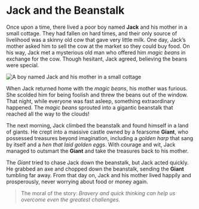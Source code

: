 # Jack and the Beanstalk

Once upon a time, there lived a poor boy named **Jack** and his mother in a small cottage. They had fallen on hard times, and their only source of livelihood was a skinny old cow that gave very little milk. One day, Jack’s mother asked him to sell the cow at the market so they could buy food. On his way, Jack met a mysterious old man who offered him *magic beans* in exchange for the cow. Though hesitant, Jack agreed, believing the beans were special.

![A boy named Jack and his mother in a small cottage](/static/images/Stories/jack-and-the-beanstalk.jpg)

When Jack returned home with the *magic beans*, his mother was furious. She scolded him for being foolish and threw the beans out of the window. That night, while everyone was fast asleep, something extraordinary happened. The *magic beans* sprouted into a gigantic beanstalk that reached all the way to the clouds!

The next morning, Jack climbed the beanstalk and found himself in a land of giants. He crept into a massive castle owned by a fearsome **Giant**, who possessed treasures beyond imagination, including a *golden harp* that sang by itself and a *hen that laid golden eggs*. With courage and wit, Jack managed to outsmart the **Giant** and take the treasures back to his mother.

The *Giant* tried to chase Jack down the beanstalk, but Jack acted quickly. He grabbed an axe and chopped down the beanstalk, sending the **Giant** tumbling far away. From that day on, Jack and his mother lived happily and prosperously, never worrying about food or money again.

> The moral of the story: *Bravery and quick thinking can help us overcome even the greatest challenges.*